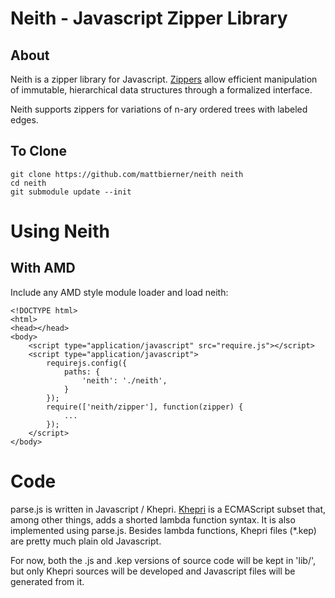 # Neith - Javascript Zipper Library #

## About
Neith is a zipper library for Javascript. [Zippers][zippers] allow efficient
manipulation of immutable, hierarchical data structures through a formalized 
interface.

Neith supports zippers for variations of n-ary ordered trees with labeled edges.


## To Clone
    git clone https://github.com/mattbierner/neith neith
    cd neith
    git submodule update --init


# Using Neith

## With AMD ##
Include any AMD style module loader and load neith:

    <!DOCTYPE html>
    <html>
    <head></head>
    <body>
        <script type="application/javascript" src="require.js"></script>
        <script type="application/javascript">
            requirejs.config({
                paths: {
                    'neith': './neith',
                }
            });
            require(['neith/zipper'], function(zipper) {
                ...
            });
        </script>
    </body>



# Code
parse.js is written in Javascript / Khepri. [Khepri][khepri] is a ECMAScript subset
that, among other things, adds a shorted lambda function syntax. It is also
implemented using parse.js. Besides lambda functions, Khepri files (*.kep) are
pretty much plain old Javascript.

For now, both the .js and .kep versions of source code will be kept in 'lib/',
but only Khepri sources will be developed and Javascript files will be
generated from it.



[Zippers]: http://www.haskell.org/haskellwiki/Zipper
[khepri]: https://github.com/mattbierner/khepri
[nu]: https://github.com/mattbierner/nu
